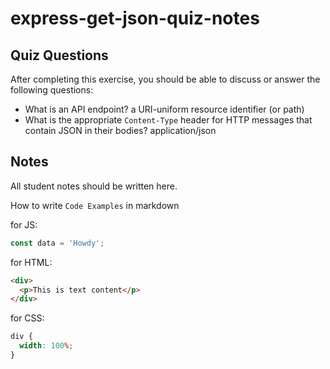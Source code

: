 # express-get-json-quiz-notes

## Quiz Questions

After completing this exercise, you should be able to discuss or answer the following questions:

- What is an API endpoint?
  a URI-uniform resource identifier (or path)
- What is the appropriate `Content-Type` header for HTTP messages that contain JSON in their bodies?
  application/json

## Notes

All student notes should be written here.

How to write `Code Examples` in markdown

for JS:

```javascript
const data = 'Howdy';
```

for HTML:

```html
<div>
  <p>This is text content</p>
</div>
```

for CSS:

```css
div {
  width: 100%;
}
```
